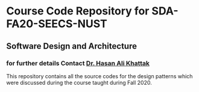 # Course Code Repository for SDA-FA20-SEECS-NUST

## Software Design and Architecture

### for further details Contact [Dr. Hasan Ali Khattak](https://hasan.khattak.info)

This repository contains all the source codes for the design patterns which were discussed during the course taught during Fall 2020.